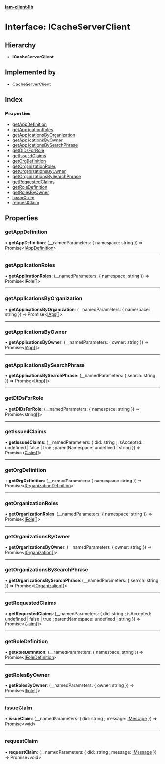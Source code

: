 **[iam-client-lib](../README.md)**

# Interface: ICacheServerClient

## Hierarchy

* **ICacheServerClient**

## Implemented by

* [CacheServerClient](../classes/cacheserverclient.md)

## Index

### Properties

* [getAppDefinition](icacheserverclient.md#getappdefinition)
* [getApplicationRoles](icacheserverclient.md#getapplicationroles)
* [getApplicationsByOrganization](icacheserverclient.md#getapplicationsbyorganization)
* [getApplicationsByOwner](icacheserverclient.md#getapplicationsbyowner)
* [getApplicationsBySearchPhrase](icacheserverclient.md#getapplicationsbysearchphrase)
* [getDIDsForRole](icacheserverclient.md#getdidsforrole)
* [getIssuedClaims](icacheserverclient.md#getissuedclaims)
* [getOrgDefinition](icacheserverclient.md#getorgdefinition)
* [getOrganizationRoles](icacheserverclient.md#getorganizationroles)
* [getOrganizationsByOwner](icacheserverclient.md#getorganizationsbyowner)
* [getOrganizationsBySearchPhrase](icacheserverclient.md#getorganizationsbysearchphrase)
* [getRequestedClaims](icacheserverclient.md#getrequestedclaims)
* [getRoleDefinition](icacheserverclient.md#getroledefinition)
* [getRolesByOwner](icacheserverclient.md#getrolesbyowner)
* [issueClaim](icacheserverclient.md#issueclaim)
* [requestClaim](icacheserverclient.md#requestclaim)

## Properties

### getAppDefinition

•  **getAppDefinition**: (\_\_namedParameters: { namespace: string  }) => Promise\<[IAppDefinition](iappdefinition.md)>

___

### getApplicationRoles

•  **getApplicationRoles**: (\_\_namedParameters: { namespace: string  }) => Promise\<[IRole](irole.md)[]>

___

### getApplicationsByOrganization

•  **getApplicationsByOrganization**: (\_\_namedParameters: { namespace: string  }) => Promise\<[IApp](iapp.md)[]>

___

### getApplicationsByOwner

•  **getApplicationsByOwner**: (\_\_namedParameters: { owner: string  }) => Promise\<[IApp](iapp.md)[]>

___

### getApplicationsBySearchPhrase

•  **getApplicationsBySearchPhrase**: (\_\_namedParameters: { search: string  }) => Promise\<[IApp](iapp.md)[]>

___

### getDIDsForRole

•  **getDIDsForRole**: (\_\_namedParameters: { namespace: string  }) => Promise\<string[]>

___

### getIssuedClaims

•  **getIssuedClaims**: (\_\_namedParameters: { did: string ; isAccepted: undefined \| false \| true ; parentNamespace: undefined \| string  }) => Promise\<[Claim](claim.md)[]>

___

### getOrgDefinition

•  **getOrgDefinition**: (\_\_namedParameters: { namespace: string  }) => Promise\<[IOrganizationDefinition](iorganizationdefinition.md)>

___

### getOrganizationRoles

•  **getOrganizationRoles**: (\_\_namedParameters: { namespace: string  }) => Promise\<[IRole](irole.md)[]>

___

### getOrganizationsByOwner

•  **getOrganizationsByOwner**: (\_\_namedParameters: { owner: string  }) => Promise\<[IOrganization](iorganization.md)[]>

___

### getOrganizationsBySearchPhrase

•  **getOrganizationsBySearchPhrase**: (\_\_namedParameters: { search: string  }) => Promise\<[IOrganization](iorganization.md)[]>

___

### getRequestedClaims

•  **getRequestedClaims**: (\_\_namedParameters: { did: string ; isAccepted: undefined \| false \| true ; parentNamespace: undefined \| string  }) => Promise\<[Claim](claim.md)[]>

___

### getRoleDefinition

•  **getRoleDefinition**: (\_\_namedParameters: { namespace: string  }) => Promise\<[IRoleDefinition](iroledefinition.md)>

___

### getRolesByOwner

•  **getRolesByOwner**: (\_\_namedParameters: { owner: string  }) => Promise\<[IRole](irole.md)[]>

___

### issueClaim

•  **issueClaim**: (\_\_namedParameters: { did: string ; message: [IMessage](imessage.md)  }) => Promise\<void>

___

### requestClaim

•  **requestClaim**: (\_\_namedParameters: { did: string ; message: [IMessage](imessage.md)  }) => Promise\<void>
